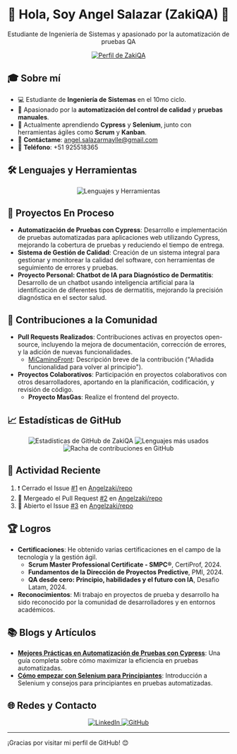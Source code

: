 <div align="center">
  <h1>👋 Hola, Soy Angel Salazar (ZakiQA) 🍫</h1>
  <p>Estudiante de Ingeniería de Sistemas y apasionado por la automatización de pruebas QA</p>
</div>

<div align="center">
  <a href="https://postimg.cc/4nQcf1Lj">
    <img src="https://i.postimg.cc/L4r3VCz4/2.png" alt="Perfil de ZakiQA">
  </a>
</div>

## 🎓 Sobre mí

- 💻 Estudiante de **Ingeniería de Sistemas** en el 10mo ciclo.
- 🧪 Apasionado por la **automatización del control de calidad** y **pruebas manuales**.
- 🚀 Actualmente aprendiendo **Cypress** y **Selenium**, junto con herramientas ágiles como **Scrum** y **Kanban**.
- 📧 **Contáctame**: [angel.salazarmaylle@gmail.com](mailto:angel.salazarmaylle@gmail.com)
- 📱 **Teléfono**: +51 925518365

## 🛠️ Lenguajes y Herramientas

<div align="center">
  <img src="https://skillicons.dev/icons?i=vscode,selenium,spring,py,nodejs,mysql,maven,laravel,java,js,idea,html,cypress,cs,php,git,github,docker,linux&perline=8" alt="Lenguajes y Herramientas" />
</div>

## 🚀 Proyectos En Proceso

- **Automatización de Pruebas con Cypress**: Desarrollo e implementación de pruebas automatizadas para aplicaciones web utilizando Cypress, mejorando la cobertura de pruebas y reduciendo el tiempo de entrega.
- **Sistema de Gestión de Calidad**: Creación de un sistema integral para gestionar y monitorear la calidad del software, con herramientas de seguimiento de errores y pruebas.
- **Proyecto Personal: Chatbot de IA para Diagnóstico de Dermatitis**: Desarrollo de un chatbot usando inteligencia artificial para la identificación de diferentes tipos de dermatitis, mejorando la precisión diagnóstica en el sector salud.

## 👥 Contribuciones a la Comunidad

- **Pull Requests Realizados**: Contribuciones activas en proyectos open-source, incluyendo la mejora de documentación, corrección de errores, y la adición de nuevas funcionalidades.
  - [MiCaminoFront](https://github.com/DanteNico1087/mi-camino-frontend): Descripción breve de la contribución ("Añadida funcionalidad para volver al principio").
- **Proyectos Colaborativos**: Participación en proyectos colaborativos con otros desarrolladores, aportando en la planificación, codificación, y revisión de código.
  - **Proyecto MasGas**: Realize el frontend del proyecto.

## 📈 Estadísticas de GitHub

<div align="center">
  <img src="https://github-readme-stats.vercel.app/api?username=Angelzaki&show_icons=true&theme=radical" alt="Estadísticas de GitHub de ZakiQA" />
  <img src="https://github-readme-stats.vercel.app/api/top-langs/?username=Angelzaki&layout=compact&theme=radical" alt="Lenguajes más usados" />
  <img src="https://streak-stats.demolab.com?user=Angelzaki&theme=radical" alt="Racha de contribuciones en GitHub" />
</div>

## 🌟 Actividad Reciente

<!--START_SECTION:activity-->
1. ❗️ Cerrado el Issue [#1](https://github.com/Angelzaki/repo/issues/1) en [Angelzaki/repo](https://github.com/Angelzaki/repo)
2. 🎉 Mergeado el Pull Request [#2](https://github.com/Angelzaki/repo/pull/2) en [Angelzaki/repo](https://github.com/Angelzaki/repo)
3. 💪 Abierto el Issue [#3](https://github.com/Angelzaki/repo/issues/3) en [Angelzaki/repo](https://github.com/Angelzaki/repo)
<!--END_SECTION:activity-->

## 🏆 Logros

- **Certificaciones**: He obtenido varias certificaciones en el campo de la tecnología y la gestión ágil.
  - **Scrum Master Professional Certificate - SMPC®**, CertiProf, 2024.
  - **Fundamentos de la Dirección de Proyectos Predictive**, PMI, 2024.
  - **QA desde cero: Principio, habilidades y el futuro con IA**, Desafio Latam, 2024.
- **Reconocimientos**: Mi trabajo en proyectos de prueba y desarrollo ha sido reconocido por la comunidad de desarrolladores y en entornos académicos.

## 📚 Blogs y Artículos

- **[Mejores Prácticas en Automatización de Pruebas con Cypress](#)**: Una guía completa sobre cómo maximizar la eficiencia en pruebas automatizadas.
- **[Cómo empezar con Selenium para Principiantes](#)**: Introducción a Selenium y consejos para principiantes en pruebas automatizadas.

## 🌐 Redes y Contacto

<div align="center">
  <a href="https://www.linkedin.com/in/angel-salazar-36236b198/" target="_blank">
    <img src="https://img.shields.io/badge/LinkedIn-0077B5?style=for-the-badge&logo=linkedin&logoColor=white" alt="LinkedIn">
  </a>
  <a href="https://github.com/Angelzaki" target="_blank">
    <img src="https://img.shields.io/badge/GitHub-181717?style=for-the-badge&logo=github&logoColor=white" alt="GitHub">
  </a>
</div>

---

¡Gracias por visitar mi perfil de GitHub! 😊

